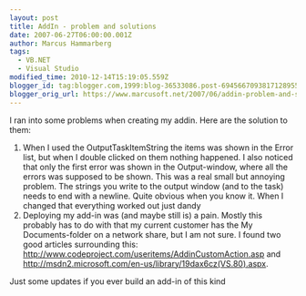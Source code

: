 ```yaml
---
layout: post
title: AddIn - problem and solutions
date: 2007-06-27T06:00:00.001Z
author: Marcus Hammarberg
tags:
  - VB.NET
  - Visual Studio
modified_time: 2010-12-14T15:19:05.559Z
blogger_id: tag:blogger.com,1999:blog-36533086.post-6945667093817128955
blogger_orig_url: https://www.marcusoft.net/2007/06/addin-problem-and-solutions.html
---
```


I
ran into some problems when creating my addin. Here are the solution to
them:

1. When I used the OutputTaskItemString the items was shown in the
   Error list, but when I double clicked on them nothing happened. I
   also noticed that only the first error was shown in the
   Output-window, where all the errors was supposed to be shown.
   This was a real small but annoying problem. The strings you write to
   the output window (and to the task) needs to end with a newline.
   Quite obvious when you know it. When I changed that everything
   worked out just dandy
2. Deploying my add-in was (and maybe still is) a pain. Mostly this
   probably has to do with that my current customer has the My
   Documents-folder on a network share, but I am not sure.
   I found two good articles surrounding this:
   <http://www.codeproject.com/useritems/AddinCustomAction.asp> and
   <http://msdn2.microsoft.com/en-us/library/19dax6cz(VS.80).aspx>.

Just some updates if you ever build an add-in of this kind
